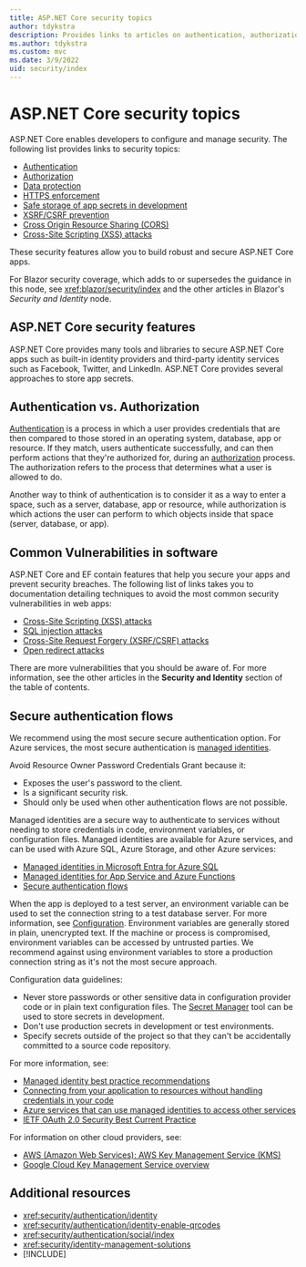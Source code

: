 ```yaml
---
title: ASP.NET Core security topics
author: tdykstra
description: Provides links to articles on authentication, authorization, and security in ASP.NET Core.
ms.author: tdykstra
ms.custom: mvc
ms.date: 3/9/2022
uid: security/index
---
```

# ASP.NET Core security topics

ASP.NET Core enables developers to configure and manage security. The following list provides links to security topics:

* [Authentication](xref:security/authentication/index)
* [Authorization](xref:security/authorization/introduction)
* [Data protection](xref:security/data-protection/introduction)
* [HTTPS enforcement](xref:security/enforcing-ssl)
* [Safe storage of app secrets in development](xref:security/app-secrets)
* [XSRF/CSRF prevention](xref:security/anti-request-forgery)
* [Cross Origin Resource Sharing (CORS)](xref:security/cors)
* [Cross-Site Scripting (XSS) attacks](xref:security/cross-site-scripting)

These security features allow you to build robust and secure ASP.NET Core apps.

For Blazor security coverage, which adds to or supersedes the guidance in this node, see <xref:blazor/security/index> and the other articles in Blazor's *Security and Identity* node.

## ASP.NET Core security features

ASP.NET Core provides many tools and libraries to secure ASP.NET Core apps such as built-in identity providers and third-party identity services such as Facebook, Twitter, and LinkedIn. ASP.NET Core provides several approaches to store app secrets.

## Authentication vs. Authorization

[Authentication](xref:security/authentication/index) is a process in which a user provides credentials that are then compared to those stored in an operating system, database, app or resource. If they match, users authenticate successfully, and can then perform actions that they're authorized for, during an [authorization](xref:security/authorization/introduction) process. The authorization refers to the process that determines what a user is allowed to do.

Another way to think of authentication is to consider it as a way to enter a space, such as a server, database, app or resource, while authorization is which actions the user can perform to which objects inside that space (server, database, or app).

## Common Vulnerabilities in software

ASP.NET Core and EF contain features that help you secure your apps and prevent security breaches. The following list of links takes you to documentation detailing techniques to avoid the most common security vulnerabilities in web apps:

* [Cross-Site Scripting (XSS) attacks](xref:security/cross-site-scripting)
* [SQL injection attacks](/ef/core/querying/raw-sql)
* [Cross-Site Request Forgery (XSRF/CSRF) attacks](xref:security/anti-request-forgery)
* [Open redirect attacks](xref:security/preventing-open-redirects)

There are more vulnerabilities that you should be aware of. For more information, see the other articles in the **Security and Identity** section of the table of contents.

## Secure authentication flows

We recommend using the most secure secure authentication option. For Azure services, the most secure authentication is [managed identities](/entra/identity/managed-identities-azure-resources/overview).

Avoid Resource Owner Password Credentials Grant because it:

* Exposes the user's password to the client.
* Is a significant security risk.
* Should only be used when other authentication flows are not possible.

Managed identities are a secure way to authenticate to services without needing to store credentials in code, environment variables, or configuration files. Managed identities are available for Azure services, and can be used with Azure SQL, Azure Storage, and other Azure services:

* [Managed identities in Microsoft Entra for Azure SQL](/azure/azure-sql/database/authentication-azure-ad-user-assigned-managed-identity)
* [Managed identities for App Service and Azure Functions](/azure/app-service/overview-managed-identity)
* [Secure authentication flows](/entra/identity-platform/authentication-flows-app-scenarios#web-app-that-signs-in-a-user)

When the app is deployed to a test server, an environment variable can be used to set the connection string to a test database server. For more information, see [Configuration](xref:fundamentals/configuration/index). Environment variables are generally stored in plain, unencrypted text. If the machine or process is compromised, environment variables can be accessed by untrusted parties. We recommend against using environment variables to store a production connection string as it's not the most secure approach.

Configuration data guidelines:

* Never store passwords or other sensitive data in configuration provider code or in plain text configuration files. The [Secret Manager](xref:security/app-secrets) tool can be used to store secrets in development.
* Don't use production secrets in development or test environments.
* Specify secrets outside of the project so that they can't be accidentally committed to a source code repository.

For more information, see:

* [Managed identity best practice recommendations](/entra/identity/managed-identities-azure-resources/managed-identity-best-practice-recommendations)
* [Connecting from your application to resources without handling credentials in your code](/entra/identity/managed-identities-azure-resources/overview-for-developers?tabs=portal%2Cdotnet)
* [Azure services that can use managed identities to access other services](/entra/identity/managed-identities-azure-resources/managed-identities-status)
* [IETF OAuth 2.0 Security Best Current Practice](https://datatracker.ietf.org/doc/html/draft-ietf-oauth-security-topics#section-2.4)

For information on other cloud providers, see:

* [AWS (Amazon Web Services): AWS Key Management Service (KMS)](https://aws.amazon.com/kms/)
* [Google Cloud Key Management Service overview](https://cloud.google.com/kms/docs/key-management-service)

## Additional resources

* <xref:security/authentication/identity>
* <xref:security/authentication/identity-enable-qrcodes>
* <xref:security/authentication/social/index> 
* <xref:security/identity-management-solutions>
* [!INCLUDE[](~/includes/reliableWAP.md)]
